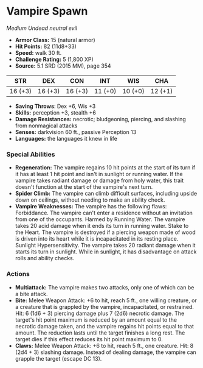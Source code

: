 # Vampire Spawn

*Medium* *Undead* *neutral evil*

- **Armor Class:** 15 (natural armor)
- **Hit Points:** 82 (11d8+33)
- **Speed:** walk 30 ft.
- **Challenge Rating:** 5 (1,800 XP)
- **Source:** 5.1 SRD (2015 MM), page 354

| STR | DEX | CON | INT | WIS | CHA |
| --- | --- | --- | --- | --- | --- |
| 16 (+3) | 16 (+3) | 16 (+3) | 11 (+0) | 10 (+0) | 12 (+1) |

- **Saving Throws**: Dex +6, Wis +3
- **Skills:** perception +3, stealth +6
- **Damage Resistances:** necrotic; bludgeoning, piercing, and slashing from nonmagical attacks
- **Senses:** darkvision 60 ft., passive Perception 13
- **Languages:** the languages it knew in life

### Special Abilities

- **Regeneration:** The vampire regains 10 hit points at the start of its turn if it has at least 1 hit point and isn't in sunlight or running water. If the vampire takes radiant damage or damage from holy water, this trait doesn't function at the start of the vampire's next turn.
- **Spider Climb:** The vampire can climb difficult surfaces, including upside down on ceilings, without needing to make an ability check.
- **Vampire Weaknesses:** The vampire has the following flaws:
Forbiddance. The vampire can't enter a residence without an invitation from one of the occupants.
Harmed by Running Water. The vampire takes 20 acid damage when it ends its turn in running water.
Stake to the Heart. The vampire is destroyed if a piercing weapon made of wood is driven into its heart while it is incapacitated in its resting place.
Sunlight Hypersensitivity. The vampire takes 20 radiant damage when it starts its turn in sunlight. While in sunlight, it has disadvantage on attack rolls and ability checks.

### Actions

- **Multiattack:** The vampire makes two attacks, only one of which can be a bite attack.
- **Bite:** Melee Weapon Attack: +6 to hit, reach 5 ft., one willing creature, or a creature that is grappled by the vampire, incapacitated, or restrained. Hit: 6 (1d6 + 3) piercing damage plus 7 (2d6) necrotic damage. The target's hit point maximum is reduced by an amount equal to the necrotic damage taken, and the vampire regains hit points equal to that amount. The reduction lasts until the target finishes a long rest. The target dies if this effect reduces its hit point maximum to 0.
- **Claws:** Melee Weapon Attack: +6 to hit, reach 5 ft., one creature. Hit: 8 (2d4 + 3) slashing damage. Instead of dealing damage, the vampire can grapple the target (escape DC 13).


